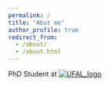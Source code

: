 ```yaml
---
permalink: /
title: "Abut me"
author_profile: true
redirect_from: 
  - /about/
  - /about.html
---
```


PhD Student at [![UFAL_logo](https://ufal.mff.cuni.cz/sites/all/themes/drufal/css/logo/logo_ufal_110u.png)](https://ufal.mff.cuni.cz/)
